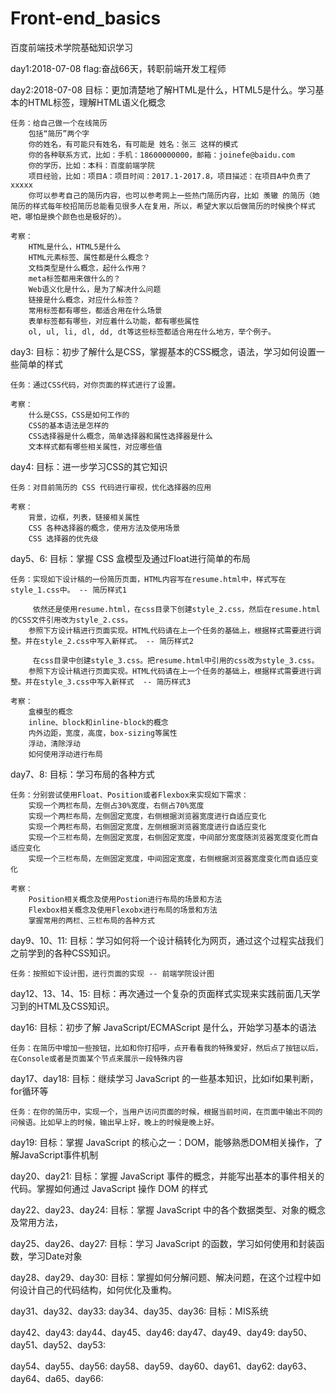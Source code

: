 # Front-end_basics
百度前端技术学院基础知识学习


day1:2018-07-08
    flag:奋战66天，转职前端开发工程师


day2:2018-07-08
    目标：更加清楚地了解HTML是什么，HTML5是什么。学习基本的HTML标签，理解HTML语义化概念
    
    任务：给自己做一个在线简历
        包括“简历”两个字
        你的姓名，有可能只有姓名，有可能是 姓名：张三 这样的模式
        你的各种联系方式，比如：手机：18600000000，邮箱：joinefe@baidu.com
        你的学历，比如：本科：百度前端学院
        项目经验，比如：项目A：项目时间：2017.1-2017.8，项目描述：在项目A中负责了xxxxx
        你可以参考自己的简历内容，也可以参考网上一些热门简历内容，比如 羡辙 的简历（她简历的样式每年校招简历总能看见很多人在复用，所以，希望大家以后做简历的时候换个样式吧，哪怕是换个颜色也是极好的）。

    考察：
        HTML是什么，HTML5是什么
        HTML元素标签、属性都是什么概念？
        文档类型是什么概念，起什么作用？
        meta标签都用来做什么的？
        Web语义化是什么，是为了解决什么问题
        链接是什么概念，对应什么标签？
        常用标签都有哪些，都适合用在什么场景
        表单标签都有哪些，对应着什么功能，都有哪些属性
        ol, ul, li, dl, dd, dt等这些标签都适合用在什么地方，举个例子。


day3:
    目标：初步了解什么是CSS，掌握基本的CSS概念，语法，学习如何设置一些简单的样式

    任务：通过CSS代码，对你页面的样式进行了设置。

    考察：
        什么是CSS，CSS是如何工作的
        CSS的基本语法是怎样的
        CSS选择器是什么概念，简单选择器和属性选择器是什么
        文本样式都有哪些相关属性，对应哪些值


day4:
    目标：进一步学习CSS的其它知识

    任务：对目前简历的 CSS 代码进行审视，优化选择器的应用

    考察：
        背景，边框，列表，链接相关属性
        CSS 各种选择器的概念，使用方法及使用场景
        CSS 选择器的优先级


day5、6:
    目标：掌握 CSS 盒模型及通过Float进行简单的布局

    任务：实现如下设计稿的一份简历页面，HTML内容写在resume.html中，样式写在style_1.css中。 -- 简历样式1

         依然还是使用resume.html，在css目录下创建style_2.css，然后在resume.html的CSS文件引用改为style_2.css。
        参照下方设计稿进行页面实现。HTML代码请在上一个任务的基础上，根据样式需要进行调整。并在style_2.css中写入新样式。 -- 简历样式2

         在css目录中创建style_3.css。把resume.html中引用的css改为style_3.css。
        参照下方设计稿进行页面实现。HTML代码请在上一个任务的基础上，根据样式需要进行调整。并在style_3.css中写入新样式  -- 简历样式3

    考察：
        盒模型的概念
        inline、block和inline-block的概念
        内外边距，宽度，高度，box-sizing等属性
        浮动，清除浮动
        如何使用浮动进行布局


day7、8:
    目标：学习布局的各种方式

    任务：分别尝试使用Float、Position或者Flexbox来实现如下需求：
        实现一个两栏布局，左侧占30%宽度，右侧占70%宽度
        实现一个两栏布局，左侧固定宽度，右侧根据浏览器宽度进行自适应变化
        实现一个两栏布局，右侧固定宽度，左侧根据浏览器宽度进行自适应变化
        实现一个三栏布局，左侧固定宽度，右侧固定宽度，中间部分宽度随浏览器宽度变化而自适应变化
        实现一个三栏布局，左侧固定宽度，中间固定宽度，右侧根据浏览器宽度变化而自适应变化

    考察：
        Position相关概念及使用Postion进行布局的场景和方法
        Flexbox相关概念及使用Flexobx进行布局的场景和方法
        掌握常用的两栏、三栏布局的各种方式


day9、10、11:
    目标：学习如何将一个设计稿转化为网页，通过这个过程实战我们之前学到的各种CSS知识。

    任务：按照如下设计图，进行页面的实现 -- 前端学院设计图


day12、13、14、15:
    目标：再次通过一个复杂的页面样式实现来实践前面几天学习到的HTML及CSS知识。




day16:
    目标：初步了解 JavaScript/ECMAScript 是什么，开始学习基本的语法

    任务：在简历中增加一些按钮，比如和你打招呼，点开看看我的特殊爱好，然后点了按钮以后，在Console或者是页面某个节点来展示一段特殊内容


day17、day18:
    目标：继续学习 JavaScript 的一些基本知识，比如if如果判断，for循环等

    任务：在你的简历中，实现一个，当用户访问页面的时候，根据当前时间，在页面中输出不同的问候语。比如早上的时候，输出早上好，晚上的时候是晚上好。


day19:
    目标：掌握 JavaScript 的核心之一：DOM，能够熟悉DOM相关操作，了解JavaScript事件机制


day20、day21:
    目标：掌握 JavaScript 事件的概念，并能写出基本的事件相关的代码。掌握如何通过 JavaScript 操作 DOM 的样式


day22、day23、day24:
    目标：掌握 JavaScript 中的各个数据类型、对象的概念及常用方法，


day25、day26、day27:
    目标：学习 JavaScript 的函数，学习如何使用和封装函数，学习Date对象


day28、day29、day30:
    目标：掌握如何分解问题、解决问题，在这个过程中如何设计自己的代码结构，如何优化及重构。


day31、day32、day33:
day34、day35、day36:
    目标：MIS系统


day42、day43:
day44、day45、day46:
day47、day49、day49:
day50、day51、day52、day53:


day54、day55、day56:
day58、day59、day60、day61、day62:
day63、day64、da65、day66:
